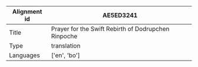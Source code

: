 |Alignment id | AE5ED3241
| --- | --- 
|Title | Prayer for the Swift Rebirth of Dodrupchen Rinpoche 
|Type | translation
|Languages | ['en', 'bo']